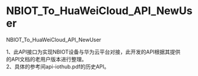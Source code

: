 # NBIOT_To_HuaWeiCloud_API_NewUser   
NBIOT_To_HuaWeiCloud_API_NewUser          

1、此API接口为实现NBIOT设备与华为云平台对接，此开发的API根据其提供   
   的API文档的老用户版本进行整理。       
2、具体的参考间api-iothub.pdf的历史API。      



            
 
